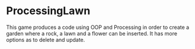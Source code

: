 # ProcessingLawn
This game produces a code using OOP and Processing in order to create a garden where a rock, a lawn and a flower can 
be inserted. It has more options as to delete and update.
